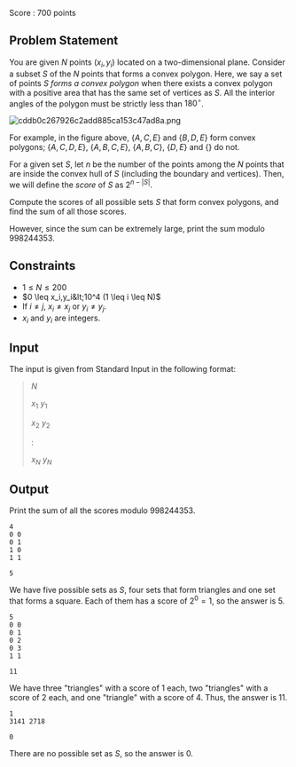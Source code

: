 Score : $700$ points

## Problem Statement

You are given $N$ points $(x_i,y_i)$ located on a two-dimensional plane.
Consider a subset $S$ of the $N$ points that forms a convex polygon.
Here, we say a set of points $S$ *forms a convex polygon* when there exists a convex polygon with a positive area that has the same set of vertices as $S$. All the interior angles of the polygon must be strictly less than $180^\circ$.

![cddb0c267926c2add885ca153c47ad8a.png](https://atcoder.jp/img/arc082/cddb0c267926c2add885ca153c47ad8a.png)

For example, in the figure above, {$A,C,E$} and {$B,D,E$} form convex polygons; {$A,C,D,E$}, {$A,B,C,E$}, {$A,B,C$}, {$D,E$} and {} do not.

For a given set $S$, let $n$ be the number of the points among the $N$ points that are inside the convex hull of $S$ (including the boundary and vertices). Then, we will define the *score* of $S$ as $2^{n-|S|}$.

Compute the scores of all possible sets $S$ that form convex polygons, and find the sum of all those scores.

However, since the sum can be extremely large, print the sum modulo $998244353$.

## Constraints

- $1 \leq N \leq 200$
- $0 \leq x_i,y_i&lt;10^4 (1 \leq i \leq N)$
- If $i \neq j$, $x_i \neq x_j$ or $y_i \neq y_j$.
- $x_i$ and $y_i$ are integers.

## Input

The input is given from Standard Input in the following format:

> $N$
> 
> $x_1$ $y_1$
> 
> $x_2$ $y_2$
> 
> $:$
> 
> $x_N$ $y_N$

## Output

Print the sum of all the scores modulo $998244353$.

```input1
4
0 0
0 1
1 0
1 1
```

```output1
5
```

We have five possible sets as $S$, four sets that form triangles and one set that forms a square. Each of them has a score of $2^0=1$, so the answer is $5$.

```input2
5
0 0
0 1
0 2
0 3
1 1
```

```output2
11
```

We have three "triangles" with a score of $1$ each, two "triangles" with a score of $2$ each, and one "triangle" with a score of $4$. Thus, the answer is $11$.

```input3
1
3141 2718
```

```output3
0
```

There are no possible set as $S$, so the answer is $0$.